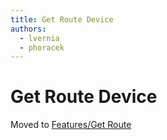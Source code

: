 ```yaml
---
title: Get Route Device
authors:
  - lvernia
  - phoracek
---
```


# Get Route Device

Moved to [Features/Get Route](/develop/release-management/features/network/get-route.html)
